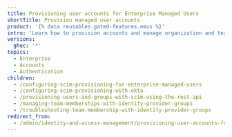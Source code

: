```yaml
---
title: Provisioning user accounts for Enterprise Managed Users
shortTitle: Provision managed user accounts
product: '{% data reusables.gated-features.emus %}'
intro: 'Learn how to provision accounts and manage organization and team membership for users of your {% data variables.enterprise.prodname_emu_enterprise %}.'
versions:
  ghec: '*'
topics:
  - Enterprise
  - Accounts
  - Authentication
children:
  - /configuring-scim-provisioning-for-enterprise-managed-users
  - /configuring-scim-provisioning-with-okta
  - /provisioning-users-and-groups-with-scim-using-the-rest-api
  - /managing-team-memberships-with-identity-provider-groups
  - /troubleshooting-team-membership-with-identity-provider-groups
redirect_from:
  - /admin/identity-and-access-management/provisioning-user-accounts-for-enterprise-managed-users
---
```


